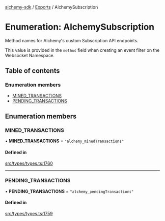 [alchemy-sdk](../README.md) / [Exports](../modules.md) / AlchemySubscription

# Enumeration: AlchemySubscription

Method names for Alchemy's custom Subscription API endpoints.

This value is provided in the `method` field when creating an event filter on
the Websocket Namespace.

## Table of contents

### Enumeration members

- [MINED\_TRANSACTIONS](AlchemySubscription.md#mined_transactions)
- [PENDING\_TRANSACTIONS](AlchemySubscription.md#pending_transactions)

## Enumeration members

### MINED\_TRANSACTIONS

• **MINED\_TRANSACTIONS** = `"alchemy_minedTransactions"`

#### Defined in

[src/types/types.ts:1760](https://github.com/alchemyplatform/alchemy-sdk-js/blob/e05babb/src/types/types.ts#L1760)

___

### PENDING\_TRANSACTIONS

• **PENDING\_TRANSACTIONS** = `"alchemy_pendingTransactions"`

#### Defined in

[src/types/types.ts:1759](https://github.com/alchemyplatform/alchemy-sdk-js/blob/e05babb/src/types/types.ts#L1759)
